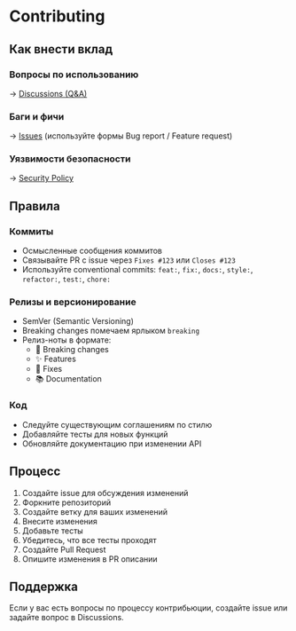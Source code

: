 # Contributing

## Как внести вклад

### Вопросы по использованию
→ [Discussions (Q&A)](https://github.com/it-incubator/musicfun-api/discussions/categories/q-a)

### Баги и фичи
→ [Issues](https://github.com/it-incubator/musicfun-api/issues) (используйте формы Bug report / Feature request)

### Уязвимости безопасности
→ [Security Policy](SECURITY.md)

## Правила

### Коммиты
- Осмысленные сообщения коммитов
- Связывайте PR с issue через `Fixes #123` или `Closes #123`
- Используйте conventional commits: `feat:`, `fix:`, `docs:`, `style:`, `refactor:`, `test:`, `chore:`

### Релизы и версионирование
- SemVer (Semantic Versioning)
- Breaking changes помечаем ярлыком `breaking`
- Релиз-ноты в формате:
  - 🚨 Breaking changes
  - ✨ Features  
  - 🐞 Fixes
  - 📚 Documentation

### Код
- Следуйте существующим соглашениям по стилю
- Добавляйте тесты для новых функций
- Обновляйте документацию при изменении API

## Процесс

1. Создайте issue для обсуждения изменений
2. Форкните репозиторий
3. Создайте ветку для ваших изменений
4. Внесите изменения
5. Добавьте тесты
6. Убедитесь, что все тесты проходят
7. Создайте Pull Request
8. Опишите изменения в PR описании

## Поддержка

Если у вас есть вопросы по процессу контрибьюции, создайте issue или задайте вопрос в Discussions. 
